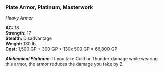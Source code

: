 ### Plate Armor, Platinum, Masterwork
*Heavy Armor*  

**AC:** 18  
**Strength:** 17  
**Stealth:** Disadvantage  
**Weight:** 130 lb.  
**Cost:** 1,500 GP + 300 GP + 130x 500 GP = 66,800 GP  

***Alchemical Platinum.*** If you take Cold or Thunder damage while wearing this armor, the armor reduces the damage you take by 2.